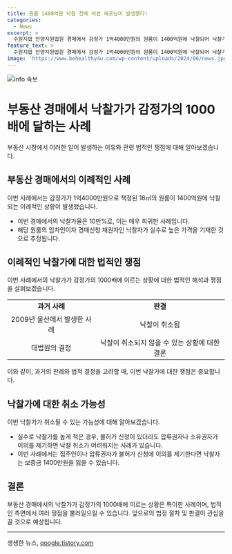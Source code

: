 ```yaml
---
title: 원룸 1400억원 낙찰 천배 비싼 해프닝이 발생했다!
categories:
  - News
excerpt: >
  수원지법 안양지원법원 경매에서 감정가 1억4000만원의 원룸이 1400억원에 낙찰되어 낙찰가율 10만%를 기록했다. 해당 경매에 참가한 낙찰자가 실수로 높은 금액을 적어낸 것으로 보이며, 낙찰자가 잔금을 납부하지 않으면 재매각 절차를 받게 될 것으로 전해졌다. 이와 관련한 판결은 다음달 2일에 내려질 예정이며, 불허가 신청에 이의 제기가 있을 경우 낙찰자가 보증금 1400만원을 잃을 가능성이 있다.
feature_text: >
  수원지법 안양지원법원 경매에서 감정가 1억4000만원의 원룸이 1400억원에 낙찰되어 낙찰가율 10만%를 기록했다. 해당 경매에 참가한 낙찰자가 실수로 높은 금액을 적어낸 것으로 보이며, 낙찰자가 잔금을 납부하지 않으면 재매각 절차를 받게 될 것으로 전해졌다. 이와 관련한 판결은 다음달 2일에 내려질 예정이며, 불허가 신청에 이의 제기가 있을 경우 낙찰자가 보증금 1400만원을 잃을 가능성이 있다.
image: 'https://www.behealthy4u.com/wp-content/uploads/2024/06/news.jpg'
---
```


<p><img src="https://www.behealthy4u.com/wp-content/uploads/2024/06/news.jpg" alt="info 속보" /></p>

<h1>부동산 경매에서 낙찰가가 감정가의 1000배에 달하는 사례</h1>

<p data-ke-size="size16">부동산 시장에서 이러한 일이 발생하는 이유와 관련 법적인 쟁점에 대해 알아보겠습니다.</p>

<h2>부동산 경매에서의 이례적인 사례</h2>

<p data-ke-size="size16">이번 사례에서는 감정가가 1억4000만원으로 책정된 18㎡의 원룸이 1400억원에 낙찰되는 이례적인 상황이 발생했습니다.</p>

<ul>
   <li>이번 경매에서의 낙찰가율은 10만%로, 이는 매우 희귀한 사례입니다.</li>
   <li>해당 원룸의 임차인이자 경매신청 채권자인 낙찰자가 실수로 높은 가격을 기재한 것으로 추정됩니다.</li>
</ul>

<h2>이례적인 낙찰가에 대한 법적인 쟁점</h2>

<p data-ke-size="size16">이번 사례에서의 낙찰가가 감정가의 1000배에 이르는 상황에 대한 법적인 해석과 쟁점을 살펴보겠습니다.</p>

<table>
   <tr>
      <td style="text-align: center; height: 17px;"><b>과거 사례</b></td>
      <td style="text-align: center; height: 17px;"><b>판결</b></td>
   </tr>
   <tr>
      <td style="text-align: center; height: 17px;">2009년 울산에서 발생한 사례</td>
      <td style="text-align: center; height: 17px;">낙찰이 취소됨</td>
   </tr>
   <tr>
      <td style="text-align: center; height: 17px;">대법원의 결정</td>
      <td style="text-align: center; height: 17px;">낙찰이 취소되지 않을 수 있는 상황에 대한 결론</td>
   </tr>
</table>

<p data-ke-size="size16">이와 같이, 과거의 판례와 법적 결정을 고려할 때, 이번 낙찰가에 대한 쟁점은 중요합니다.</p>

<h2>낙찰가에 대한 취소 가능성</h2>

<p data-ke-size="size16">이번 낙찰가가 취소될 수 있는 가능성에 대해 알아보겠습니다.</p>

<ul>
   <li>실수로 낙찰가를 높게 적은 경우, 불허가 신청이 있더라도 압류권자나 소유권자가 이의를 제기하면 낙찰 취소가 어려워지는 사례가 있습니다.</li>
   <li>이번 사례에서는 집주인이나 압류권자가 불허가 신청에 이의를 제기한다면 낙찰자는 보증금 1400만원을 잃을 수 있습니다.</li>
</ul>

<h2>결론</h2>

<p data-ke-size="size16">부동산 경매에서의 낙찰가가 감정가의 1000배에 이르는 상황은 특이한 사례이며, 법적인 측면에서 여러 쟁점을 불러일으킬 수 있습니다. 앞으로의 법정 절차 및 판결이 관심을 끌 것으로 예상됩니다.</p>

<hr>

<p data-ke-size="size16"></p>
생생한 뉴스, <a href="https://qoogle.tistory.com" rel="dofollow">qoogle.tistory.com</a>


